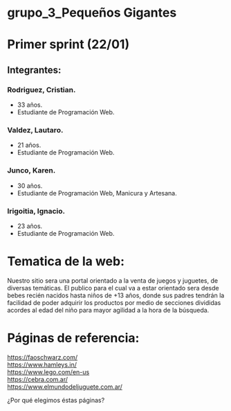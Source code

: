 # grupo_3_Pequeños Gigantes

# Primer sprint (22/01)

## Integrantes:

### Rodriguez, Cristian.
- 33 años.
- Estudiante de Programación Web.

### Valdez, Lautaro.
- 21 años.
- Estudiante de Programación Web.

### Junco, Karen.
- 30 años.
- Estudiante de Programación Web, Manicura y Artesana.

### Irigoitia, Ignacio.
- 23 años.
- Estudiante de Programación Web.

# Tematica de la web:

Nuestro sitio sera una portal orientado a la venta de juegos y juguetes, de diversas temáticas.
El publico para el cual va a estar orientado sera desde bebes recién nacidos hasta niños de +13 años, donde sus padres tendrán la facilidad de poder adquirir los productos
por medio de secciones divididas acordes al edad del niño para mayor agilidad a la hora de la búsqueda.


# Páginas de referencia:

https://faoschwarz.com/<br>
https://www.hamleys.in/<br>
https://www.lego.com/en-us<br>
https://cebra.com.ar/<br>
https://www.elmundodeljuguete.com.ar/<br>



¿Por qué elegimos éstas páginas?
